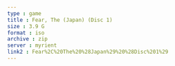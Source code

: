 ```yaml
---
type : game
title : Fear, The (Japan) (Disc 1)
size : 3.9 G
format : iso
archive : zip
server : myrient
link2 : Fear%2C%20The%20%28Japan%29%20%28Disc%201%29
---
```

